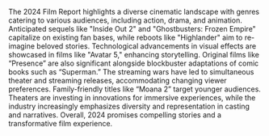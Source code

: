 The 2024 Film Report highlights a diverse cinematic landscape with genres catering to various audiences, including action, drama, and animation. Anticipated sequels like "Inside Out 2" and "Ghostbusters: Frozen Empire" capitalize on existing fan bases, while reboots like "Highlander" aim to re-imagine beloved stories. Technological advancements in visual effects are showcased in films like "Avatar 5," enhancing storytelling. Original films like “Presence” are also significant alongside blockbuster adaptations of comic books such as “Superman.” The streaming wars have led to simultaneous theater and streaming releases, accommodating changing viewer preferences. Family-friendly titles like “Moana 2” target younger audiences. Theaters are investing in innovations for immersive experiences, while the industry increasingly emphasizes diversity and representation in casting and narratives. Overall, 2024 promises compelling stories and a transformative film experience.